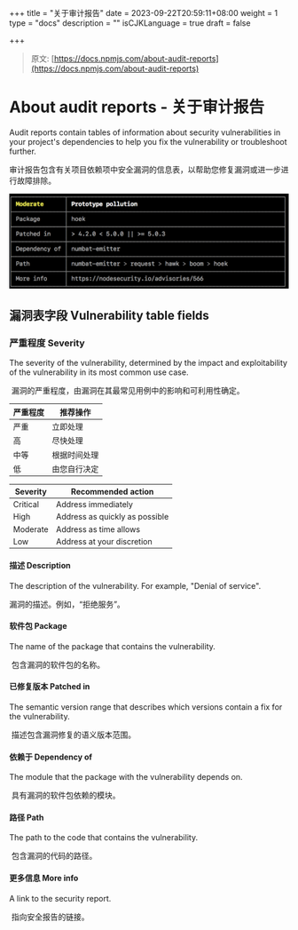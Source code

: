 +++
title = "关于审计报告"
date = 2023-09-22T20:59:11+08:00
weight = 1
type = "docs"
description = ""
isCJKLanguage = true
draft = false

+++

> 原文: [https://docs.npmjs.com/about-audit-reports](https://docs.npmjs.com/about-audit-reports)

# About audit reports - 关于审计报告

Audit reports contain tables of information about security vulnerabilities in your project's dependencies to help you fix the vulnerability or troubleshoot further.

​	审计报告包含有关项目依赖项中安全漏洞的信息表，以帮助您修复漏洞或进一步进行故障排除。

![Screenshot showing command-line audit report results](Aboutauditreports_img/audit-report-results.png)

## 漏洞表字段 Vulnerability table fields

### 严重程度 Severity

The severity of the vulnerability, determined by the impact and exploitability of the vulnerability in its most common use case.

​	漏洞的严重程度，由漏洞在其最常见用例中的影响和可利用性确定。

| 严重程度 | 推荐操作     |
| -------- | ------------ |
| 严重     | 立即处理     |
| 高       | 尽快处理     |
| 中等     | 根据时间处理 |
| 低       | 由您自行决定 |

| Severity | Recommended action             |
| -------- | ------------------------------ |
| Critical | Address immediately            |
| High     | Address as quickly as possible |
| Moderate | Address as time allows         |
| Low      | Address at your discretion     |

#### 描述 Description

The description of the vulnerability. For example, "Denial of service".

漏洞的描述。例如，“拒绝服务”。

#### 软件包 Package

The name of the package that contains the vulnerability.

​	包含漏洞的软件包的名称。

#### 已修复版本 Patched in

The semantic version range that describes which versions contain a fix for the vulnerability.

​	描述包含漏洞修复的语义版本范围。

#### 依赖于 Dependency of

The module that the package with the vulnerability depends on.

​	具有漏洞的软件包依赖的模块。

#### 路径 Path

The path to the code that contains the vulnerability.

​	包含漏洞的代码的路径。

#### 更多信息 More info

A link to the security report.

​	指向安全报告的链接。
